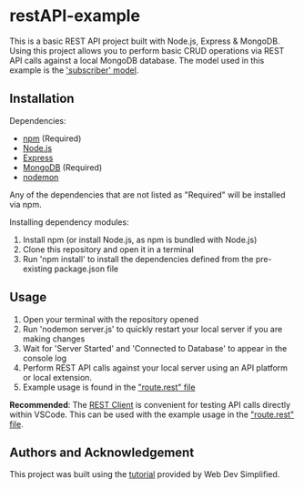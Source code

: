 # restAPI-example
This is a basic REST API project built with Node.js, Express &amp; MongoDB. Using this project allows you to perform basic CRUD operations via REST API calls against a local MongoDB database.
The model used in this example is the ['subscriber' model](https://github.com/Trieuh2/node-REST-api/blob/main/models/subscriber.js).

## Installation
Dependencies:
- [npm](https://www.npmjs.com/package/npm) (Required)
- [Node.js](https://nodejs.org/en/download/current)
- [Express](https://expressjs.com/en/starter/installing.html)
- [MongoDB](https://www.mongodb.com/try/download/community) (Required)
- [nodemon](https://www.npmjs.com/package/nodemon)

Any of the dependencies that are not listed as "Required" will be installed via npm.

Installing dependency modules:
1. Install npm (or install Node.js, as npm is bundled with Node.js)
2. Clone this repository and open it in a terminal
3. Run 'npm install' to install the dependencies defined from the pre-existing package.json file

## Usage
1. Open your terminal with the repository opened
2. Run 'nodemon server.js' to quickly restart your local server if you are making changes
3. Wait for 'Server Started' and 'Connected to Database' to appear in the console log
4. Perform REST API calls against your local server using an API platform or local extension.
5. Example usage is found in the ["route.rest" file](https://github.com/Trieuh2/node-REST-api/blob/main/route.rest)

**Recommended**: The [REST Client](https://marketplace.visualstudio.com/items?itemName=humao.rest-client) is convenient for testing API calls directly within VSCode. 
This can be used with the example usage in the ["route.rest" file](https://github.com/Trieuh2/node-REST-api/blob/main/route.rest).

## Authors and Acknowledgement
This project was built using the [tutorial](https://www.youtube.com/watch?v=fgTGADljAeg&list=PLZlA0Gpn_vH_uZs4vJMIhcinABSTUH2bY) provided by Web Dev Simplified.
